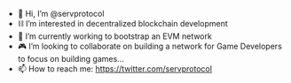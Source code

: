 - 🫡 Hi, I’m @servprotocol
- ⛓️ I’m interested in decentralized blockchain development
- 🦾 I’m currently working to bootstrap an EVM network
- 🎮 I’m looking to collaborate on building a network for Game Developers to focus on building games...
- 📫 How to reach me: https://twitter.com/servprotocol

<!---
servprotocol/servprotocol is a ✨ special ✨ repository because its `README.md` (this file) appears on your GitHub profile.
You can click the Preview link to take a look at your changes.
--->
